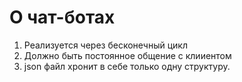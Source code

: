 # О чат-ботах
1. Реализуется через бесконечный цикл
2. Должно быть постоянное общение с клииентом
3. json файл хронит в себе только одну структуру.